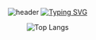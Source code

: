 <div align="center">
  
![header](https://capsule-render.vercel.app/api?type=venom&height=300&color=A3DCBE&text=emaeon%20github&textBg=false&fontColor=E3A6AE)
[![Typing SVG](https://readme-typing-svg.demolab.com?font=Fira+Code&pause=1000&width=435&lines=AI+Engineer;Data+Scientist)](https://git.io/typing-svg)

![Top Langs](https://github-readme-stats.vercel.app/api/top-langs/?username=emaeon&layout=compact)

</div>

<!--
**emaeon/emaeon** is a ✨ _special_ ✨ repository because its `README.md` (this file) appears on your GitHub profile.

Here are some ideas to get you started:

- 🔭 I’m currently working on ...
- 🌱 I’m currently learning ...
- 👯 I’m looking to collaborate on ...
- 🤔 I’m looking for help with ...
- 💬 Ask me about ...
- 📫 How to reach me: ...
- 😄 Pronouns: ...
- ⚡ Fun fact: ...
-->
